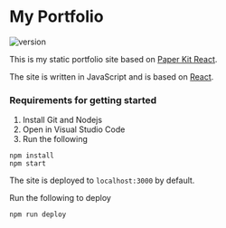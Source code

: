 # My Portfolio 
![version](https://img.shields.io/badge/version-1.0.0-blue.svg)

This is my static portfolio site based on [Paper Kit React](https://demos.creative-tim.com/paper-kit-react/#/documentation/introduction).

The site is written in JavaScript and is based on [React](https://fr.reactjs.org/).

### Requirements for getting started
1. Install Git and Nodejs
2. Open in Visual Studio Code
3. Run the following 
```
npm install
npm start
```

The site is deployed to `localhost:3000` by default.

Run the following to deploy
```
npm run deploy
```
